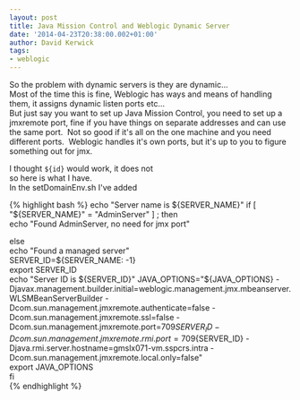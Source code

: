 ```yaml
---
layout: post
title: Java Mission Control and Weblogic Dynamic Server
date: '2014-04-23T20:38:00.002+01:00'
author: David Kerwick
tags:
- weblogic
---
```


So the problem with dynamic servers is they are dynamic...  
Most of the time this is fine, Weblogic has ways and means of handling them, it assigns dynamic listen ports etc...  
But just say you want to set up Java Mission Control, you need to set up a jmxremote port, fine if you have things on separate addresses and can use the same port.  Not so good if it's all on the one machine and you need different ports.  Weblogic handles it's own ports, but it's up to you to figure something out for jmx.  

I thought `${id}` would work, it does not  
so here is what I have.  
In the setDomainEnv.sh I've added  

{% highlight bash %} echo "Server name is ${SERVER_NAME}"  
if [ "${SERVER_NAME}" = "AdminServer" ] ; then  
 echo "Found AdminServer, no need for jmx port"  

else  
 echo "Found a managed server"  
 SERVER_ID=${SERVER_NAME: -1}  
 export SERVER_ID  
 echo "Server ID is ${SERVER_ID}"  
 JAVA_OPTIONS="${JAVA_OPTIONS} -Djavax.management.builder.initial=weblogic.management.jmx.mbeanserver.WLSMBeanServerBuilder -Dcom.sun.management.jmxremote.authenticate=false -Dcom.sun.management.jmxremote.ssl=false -Dcom.sun.management.jmxremote.port=709${SERVER_ID} -Dcom.sun.management.jmxremote.rmi.port=709${SERVER_ID} -Djava.rmi.server.hostname=gmslx071-vm.sspcrs.intra -Dcom.sun.management.jmxremote.local.only=false"  
 export JAVA_OPTIONS  
fi  
{% endhighlight %}
